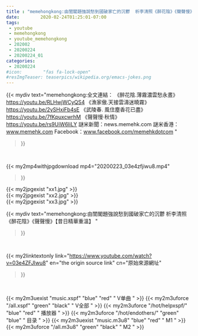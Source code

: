 ```yaml
---
title : "memehongkong:由閨閣題強說愁到國破家亡的沉鬱  析李清照《醉花陰》《聲聲慢》【昔日精華重溫】 "
date:        2020-02-24T01:25:01-07:00
tags:
 - youtube
 - memehongkong
 - youtube_memehongkong
 - 202002
 - 20200224
 - 20200224_01
categories:
 - 20200224
#icon:        "fas fa-lock-open"
#resImgTeaser: teaserpics/wikipedia.org/emacs-jokes.png
---
```


{{< mydiv text="memehongkong:全文連結： 《醉花陰.薄霧濃雲愁永晝》 https://youtu.be/RLHwjWCyQS4  《漁家傲.天接雲濤迷曉霧》 https://youtu.be/2ySHxiFb4sE  《武陵春. 風住塵香花已盡》 https://youtu.be/7fKpuxcwrhM  《聲聲慢‧秋情》 https://youtu.be/rs9UiW6IiLY  謎米新聞：news.memehk.com 謎米香港： www.memehk.com Facebook：www.facebook.com/memehkdotcom "
>}}
<br>


{{< my2mp4withjpgdownload mp4="20200223_03e4zfjiwu8.mp4"
>}}

{{< my2jpgexist "xx1.jpg" >}}<br>
{{< my2jpgexist "xx2.jpg" >}}<br>
{{< my2jpgexist "xx3.jpg" >}}<br>



{{< mydiv text="memehongkong:由閨閣題強說愁到國破家亡的沉鬱  析李清照《醉花陰》《聲聲慢》【昔日精華重溫】 "
>}}
<br>

{{< my2linktextonly link="https://www.youtube.com/watch?v=03e4ZFJIwu8"
en="the origin source link" cn="原始來源網址"
>}}


<br>

{{< my2m3uexist "music.xspf"        "blue"   "red"    " V单曲 " >}} {{< my2m3uforce "/all.xspf"         "green"  "black"  " V全部 " >}} {{< my2m3uforce "/hot/helpxspf/"    "blue"   "red"    " 播放器 " >}} {{< my2m3uforce "/hot/endothers/"   "green"  "blue"   " 目录 " >}} {{< my2m3uexist "music.m3u8"        "blue"   "red"    " M1 " >}} {{< my2m3uforce "/all.m3u8"         "green"  "black"  " M2 " >}} 
